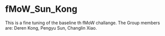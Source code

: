 # fMoW_Sun_Kong
This is a fine tuning of the baseline th fMoW challange. The Group members are: Deren Kong, Pengyu Sun, Changlin Xiao.
